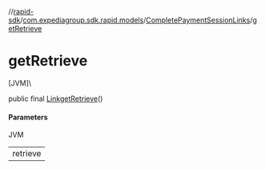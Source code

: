 //[rapid-sdk](../../../index.md)/[com.expediagroup.sdk.rapid.models](../index.md)/[CompletePaymentSessionLinks](index.md)/[getRetrieve](get-retrieve.md)

# getRetrieve

[JVM]\

public final [Link](../-link/index.md)[getRetrieve](get-retrieve.md)()

#### Parameters

JVM

| |
|---|
| retrieve |
